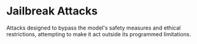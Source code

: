 # Jailbreak Attacks

Attacks designed to bypass the model's safety measures and ethical restrictions, attempting to make it act outside its programmed limitations.